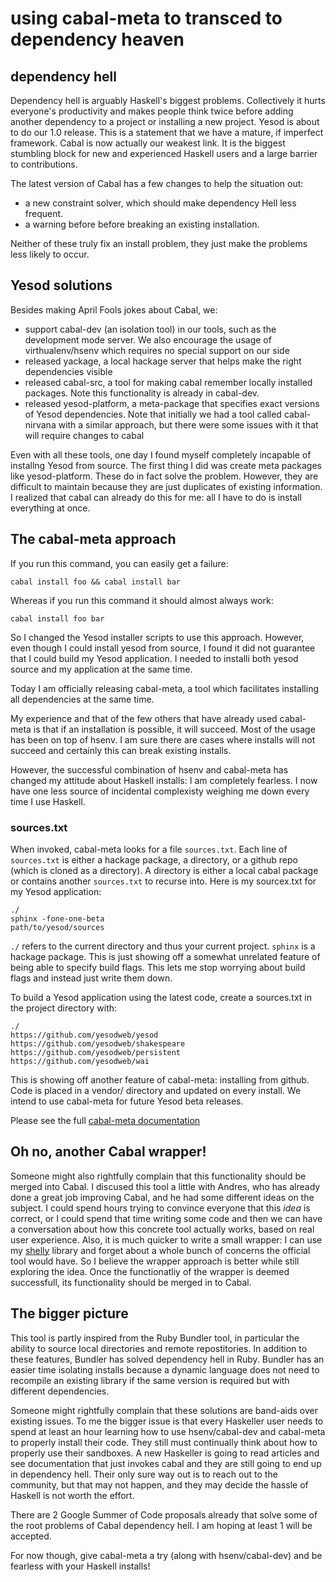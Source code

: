 # using cabal-meta to transced to dependency heaven

## dependency hell

Dependency hell is arguably Haskell's biggest problems.
Collectively it hurts everyone's productivity and makes people think twice before adding another dependency to a project or installing a new project. Yesod is about to do our 1.0 release. This is a statement that we have a mature, if imperfect framework. Cabal is now actually our weakest link. It is the biggest stumbling block for new and experienced Haskell users and a large barrier to contributions.

The latest version of Cabal has a few changes to help the situation out:

* a new constraint solver, which should make dependency Hell less frequent.
* a warning before before breaking an existing installation.

Neither of these truly fix an install problem, they just make the problems less likely to occur.


## Yesod solutions

Besides making April Fools jokes about Cabal, we:
* support cabal-dev (an isolation tool) in our tools, such as the development mode server. We also encourage the usage of virthualenv/hsenv which requires no special support on our side
* released yackage, a local hackage server that helps make the right dependencies visible
* released cabal-src, a tool for making cabal remember locally installed packages. Note this functionality is already in cabal-dev.
* released yesod-platform, a meta-package that specifies exact versions of Yesod dependencies. Note that initially we had a tool called cabal-nirvana with a similar approach, but there were some issues with it that will require changes to cabal

Even with all these tools, one day I found myself completely incapable of installng Yesod from source.
The first thing I did was create meta packages like yesod-platform. These do in fact solve the problem.
However, they are difficult to maintain because they are just duplicates of existing information.
I realized that cabal can already do this for me: all I have to do is install everything at once.


## The cabal-meta approach

If you run this command, you can easily get a failure:

    cabal install foo && cabal install bar

Whereas if you run this command it should almost always work:

    cabal install foo bar

So I changed the Yesod installer scripts to use this approach.
However, even though I could install yesod from source, I found it did not guarantee that I could build my Yesod application.
I needed to installi both yesod source and my application at the same time.

Today I am officially releasing cabal-meta, a tool which facilitates installing all dependencies at the same time.

My experience and that of the few others that have already used cabal-meta is that if an installation is possible, it will succeed.
Most of the usage has been on top of hsenv. I am sure there are cases where installs will not succeed and certainly this can break existing installs.

However, the successful combination of hsenv and cabal-meta has changed my attitude about Haskell installs: I am completely fearless. I now have one less source of incidental complexisty weighing me down every time I use Haskell.


### sources.txt

When invoked, cabal-meta looks for a file `sources.txt`.
Each line of `sources.txt` is either a hackage package, a directory, or a github repo (which is cloned as a directory).
A directory is either a local cabal package or contains another `sources.txt` to recurse into.
Here is my sourcex.txt for my Yesod application:

    ./
    sphinx -fone-one-beta
    path/to/yesod/sources

`./` refers to the current directory and thus your current project.
`sphinx` is a hackage package. This is just showing off a somewhat unrelated feature of being able to specify build flags. This lets me stop worrying about build flags and instead just write them down.

To build a Yesod application using the latest code, create a sources.txt in the project directory with:

    ./
    https://github.com/yesodweb/yesod
    https://github.com/yesodweb/shakespeare
    https://github.com/yesodweb/persistent
    https://github.com/yesodweb/wai

This is showing off another feature of cabal-meta: installing from github. Code is placed in a vendor/ directory and updated on every install. We intend to use cabal-meta for future Yesod beta releases.


Please see the full [cabal-meta documentation](http://github.com/yesodweb/cabal-meta)


## Oh no, another Cabal wrapper!

Someone might also rightfully complain that this functionality should be merged into Cabal. I discused this tool a little with Andres, who has already done a great job improving Cabal, and he had some different ideas on the subject. I could spend hours trying to convince everyone that this *idea* is correct, or I could spend that time writing some code and then we can have a conversation about how this concrete tool actually works, based on real user experience. Also, it is much quicker to write a small wrapper: I can use my [shelly](https://github.com/yesodweb/Shelly.hs) library and forget about a whole bunch of concerns the official tool would have. So I believe the wrapper approach is better while still exploring the idea. Once the functionatliy of the wrapper is deemed successfull, its functionality should be merged in to Cabal.


## The bigger picture

This tool is partly inspired from the Ruby Bundler tool, in particular the ability to source local directories and remote repostitories. In addition to these features, Bundler has solved dependency hell in Ruby. Bundler has an easier time isolating installs because a dynamic language does not need to recompile an existing library if the same version is required but with different dependencies.

Someone might rightfully complain that these solutions are band-aids over existing issues. To me the bigger issue is that every Haskeller user needs to spend at least an hour learning how to use hsenv/cabal-dev and cabal-meta to properly install their code. They still must continually think about how to properly use their sandboxes. A new Haskeller is going to read articles and see documentation that just invokes cabal and they are still going to end up in dependency hell. Their only sure way out is to reach out to the community, but that may not happen, and they may decide the hassle of Haskell is not worth the effort.

There are 2 Google Summer of Code proposals already that solve some of the root problems of Cabal dependency hell. I am hoping at least 1 will be accepted.

For now though, give cabal-meta a try (along with hsenv/cabal-dev) and be fearless with your Haskell installs!

